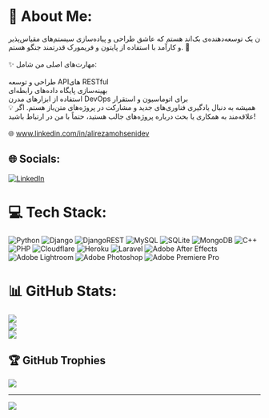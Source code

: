 # 💫 About Me:
ن یک توسعه‌دهنده‌ی بک‌اند هستم که عاشق طراحی و پیاده‌سازی سیستم‌های مقیاس‌پذیر و کارآمد با استفاده از پایتون و فریمورک قدرتمند جنگو هستم. 🎯<br><br>✨ مهارت‌های اصلی من شامل:<br><br>طراحی و توسعه APIهای RESTful<br>بهینه‌سازی پایگاه داده‌های رابطه‌ای<br>استفاده از ابزارهای مدرن DevOps برای اتوماسیون و استقرار<br>💡 همیشه به دنبال یادگیری فناوری‌های جدید و مشارکت در پروژه‌های متن‌باز هستم. اگر علاقه‌مند به همکاری یا بحث درباره پروژه‌های جالب هستید، حتماً با من در ارتباط باشید!<br><br>🌐 www.linkedin.com/in/alirezamohsenidev


## 🌐 Socials:
[![LinkedIn](https://img.shields.io/badge/LinkedIn-%230077B5.svg?logo=linkedin&logoColor=white)](https://linkedin.com/in/www.linkedin.com/in/alirezamohsenidev) 

# 💻 Tech Stack:
![Python](https://img.shields.io/badge/python-3670A0?style=for-the-badge&logo=python&logoColor=ffdd54) ![Django](https://img.shields.io/badge/django-%23092E20.svg?style=for-the-badge&logo=django&logoColor=white) ![DjangoREST](https://img.shields.io/badge/DJANGO-REST-ff1709?style=for-the-badge&logo=django&logoColor=white&color=ff1709&labelColor=gray) ![MySQL](https://img.shields.io/badge/mysql-4479A1.svg?style=for-the-badge&logo=mysql&logoColor=white) ![SQLite](https://img.shields.io/badge/sqlite-%2307405e.svg?style=for-the-badge&logo=sqlite&logoColor=white) ![MongoDB](https://img.shields.io/badge/MongoDB-%234ea94b.svg?style=for-the-badge&logo=mongodb&logoColor=white) ![C++](https://img.shields.io/badge/c++-%2300599C.svg?style=for-the-badge&logo=c%2B%2B&logoColor=white) ![PHP](https://img.shields.io/badge/php-%23777BB4.svg?style=for-the-badge&logo=php&logoColor=white) ![Cloudflare](https://img.shields.io/badge/Cloudflare-F38020?style=for-the-badge&logo=Cloudflare&logoColor=white) ![Heroku](https://img.shields.io/badge/heroku-%23430098.svg?style=for-the-badge&logo=heroku&logoColor=white) ![Laravel](https://img.shields.io/badge/laravel-%23FF2D20.svg?style=for-the-badge&logo=laravel&logoColor=white) ![Adobe After Effects](https://img.shields.io/badge/Adobe%20After%20Effects-9999FF.svg?style=for-the-badge&logo=Adobe%20After%20Effects&logoColor=white) ![Adobe Lightroom](https://img.shields.io/badge/Adobe%20Lightroom-31A8FF.svg?style=for-the-badge&logo=Adobe%20Lightroom&logoColor=white) ![Adobe Photoshop](https://img.shields.io/badge/adobe%20photoshop-%2331A8FF.svg?style=for-the-badge&logo=adobe%20photoshop&logoColor=white) ![Adobe Premiere Pro](https://img.shields.io/badge/Adobe%20Premiere%20Pro-9999FF.svg?style=for-the-badge&logo=Adobe%20Premiere%20Pro&logoColor=white)
# 📊 GitHub Stats:
![](https://github-readme-stats.vercel.app/api?username=Alirezamohsenidev&theme=dark&hide_border=true&include_all_commits=false&count_private=false)<br/>
![](https://github-readme-streak-stats.herokuapp.com/?user=Alirezamohsenidev&theme=dark&hide_border=true)<br/>
![](https://github-readme-stats.vercel.app/api/top-langs/?username=Alirezamohsenidev&theme=dark&hide_border=true&include_all_commits=false&count_private=false&layout=compact)

## 🏆 GitHub Trophies
![](https://github-profile-trophy.vercel.app/?username=Alirezamohsenidev&theme=radical&no-frame=false&no-bg=true&margin-w=4)

---
[![](https://visitcount.itsvg.in/api?id=Alirezamohsenidev&icon=6&color=1)](https://visitcount.itsvg.in)

<!-- Proudly created with GPRM ( https://gprm.itsvg.in ) -->

